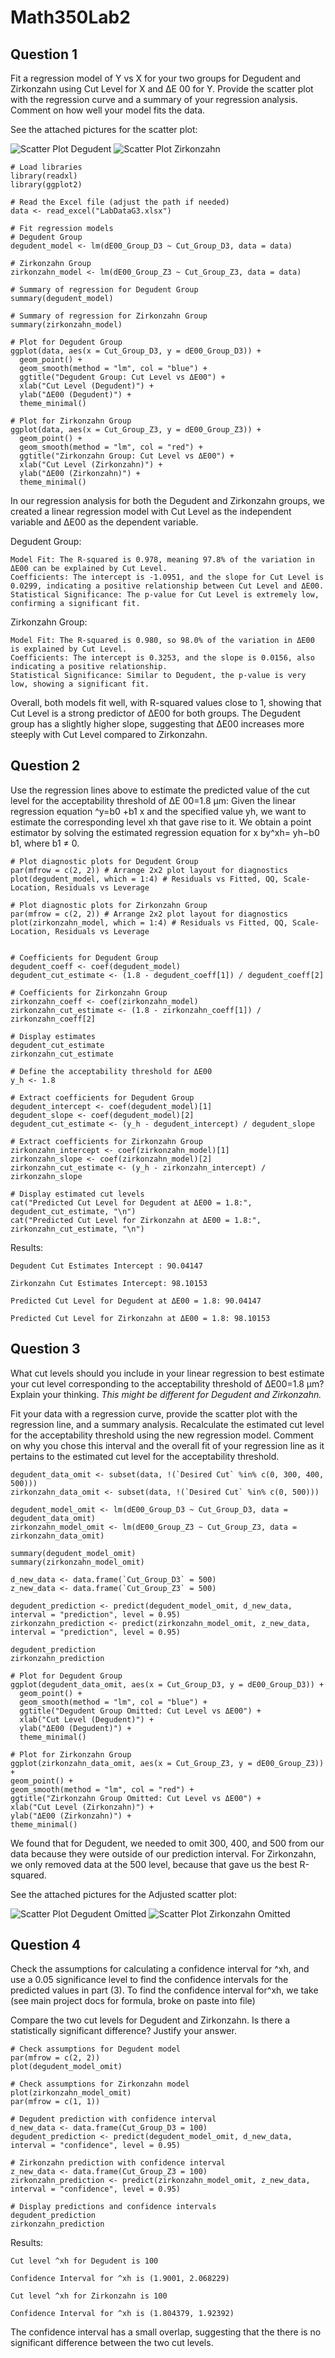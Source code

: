 # Math350Lab2

## Question 1
Fit a regression model of Y vs X for your two groups for Degudent and Zirkonzahn using Cut Level for
X and ΔE 00 for Y. Provide the scatter plot with the regression curve and a summary of your regression
analysis. Comment on how well your model fits the data.

See the attached pictures for the scatter plot: 

![Scatter Plot Degudent](Pictures/Scatter-Plot-Degudent-Group-600x500.png)
![Scatter Plot Zirkonzahn](Pictures/Scatter-Plot-Zirkonzahn-Group-600x500.png)

    # Load libraries
    library(readxl)
    library(ggplot2)
    
    # Read the Excel file (adjust the path if needed)
    data <- read_excel("LabDataG3.xlsx")
    
    # Fit regression models
    # Degudent Group
    degudent_model <- lm(dE00_Group_D3 ~ Cut_Group_D3, data = data)
    
    # Zirkonzahn Group
    zirkonzahn_model <- lm(dE00_Group_Z3 ~ Cut_Group_Z3, data = data)
    
    # Summary of regression for Degudent Group
    summary(degudent_model)
    
    # Summary of regression for Zirkonzahn Group
    summary(zirkonzahn_model)
    
    # Plot for Degudent Group
    ggplot(data, aes(x = Cut_Group_D3, y = dE00_Group_D3)) +
      geom_point() +
      geom_smooth(method = "lm", col = "blue") +
      ggtitle("Degudent Group: Cut Level vs ΔE00") +
      xlab("Cut Level (Degudent)") +
      ylab("ΔE00 (Degudent)") +
      theme_minimal()
    
    # Plot for Zirkonzahn Group
    ggplot(data, aes(x = Cut_Group_Z3, y = dE00_Group_Z3)) +
      geom_point() +
      geom_smooth(method = "lm", col = "red") +
      ggtitle("Zirkonzahn Group: Cut Level vs ΔE00") +
      xlab("Cut Level (Zirkonzahn)") +
      ylab("ΔE00 (Zirkonzahn)") +
      theme_minimal()

In our regression analysis for both the Degudent and Zirkonzahn groups, we created a linear regression model with Cut Level as the independent variable and ΔE00 as the dependent variable.

Degudent Group:

    Model Fit: The R-squared is 0.978, meaning 97.8% of the variation in ΔE00 can be explained by Cut Level.
    Coefficients: The intercept is -1.0951, and the slope for Cut Level is 0.0299, indicating a positive relationship between Cut Level and ΔE00.
    Statistical Significance: The p-value for Cut Level is extremely low, confirming a significant fit.

Zirkonzahn Group:

    Model Fit: The R-squared is 0.980, so 98.0% of the variation in ΔE00 is explained by Cut Level.
    Coefficients: The intercept is 0.3253, and the slope is 0.0156, also indicating a positive relationship.
    Statistical Significance: Similar to Degudent, the p-value is very low, showing a significant fit.

Overall, both models fit well, with R-squared values close to 1, showing that Cut Level is a strong predictor of ΔE00 for both groups. The Degudent group has a slightly higher slope, suggesting that ΔE00 increases more steeply with Cut Level compared to Zirkonzahn.



## Question 2
Use the regression lines above to estimate the predicted value of the cut level for the acceptability
threshold of ΔE 00=1.8 μm:
Given the linear regression equation ^y=b0 +b1 x and the specified value yh, we want to estimate the
corresponding level xh that gave rise to it. We obtain a point estimator by solving the estimated
regression equation for x by^xh= yh−b0
b1, where b1 ≠ 0.

    # Plot diagnostic plots for Degudent Group
    par(mfrow = c(2, 2)) # Arrange 2x2 plot layout for diagnostics
    plot(degudent_model, which = 1:4) # Residuals vs Fitted, QQ, Scale-Location, Residuals vs Leverage
    
    # Plot diagnostic plots for Zirkonzahn Group
    par(mfrow = c(2, 2)) # Arrange 2x2 plot layout for diagnostics
    plot(zirkonzahn_model, which = 1:4) # Residuals vs Fitted, QQ, Scale-Location, Residuals vs Leverage
    
    
    # Coefficients for Degudent Group
    degudent_coeff <- coef(degudent_model)
    degudent_cut_estimate <- (1.8 - degudent_coeff[1]) / degudent_coeff[2]
    
    # Coefficients for Zirkonzahn Group
    zirkonzahn_coeff <- coef(zirkonzahn_model)
    zirkonzahn_cut_estimate <- (1.8 - zirkonzahn_coeff[1]) / zirkonzahn_coeff[2]
    
    # Display estimates
    degudent_cut_estimate
    zirkonzahn_cut_estimate
    
    # Define the acceptability threshold for ΔE00
    y_h <- 1.8
    
    # Extract coefficients for Degudent Group
    degudent_intercept <- coef(degudent_model)[1]
    degudent_slope <- coef(degudent_model)[2]
    degudent_cut_estimate <- (y_h - degudent_intercept) / degudent_slope
    
    # Extract coefficients for Zirkonzahn Group
    zirkonzahn_intercept <- coef(zirkonzahn_model)[1]
    zirkonzahn_slope <- coef(zirkonzahn_model)[2]
    zirkonzahn_cut_estimate <- (y_h - zirkonzahn_intercept) / zirkonzahn_slope
    
    # Display estimated cut levels
    cat("Predicted Cut Level for Degudent at ΔE00 = 1.8:", degudent_cut_estimate, "\n")
    cat("Predicted Cut Level for Zirkonzahn at ΔE00 = 1.8:", zirkonzahn_cut_estimate, "\n")

Results:

    Degudent Cut Estimates Intercept : 90.04147 
    
    Zirkonzahn Cut Estimates Intercept: 98.10153 
    
    Predicted Cut Level for Degudent at ΔE00 = 1.8: 90.04147 
    
    Predicted Cut Level for Zirkonzahn at ΔE00 = 1.8: 98.10153 
  
  

## Question 3
What cut levels should you include in your linear regression to best estimate 
your cut level corresponding to the acceptability threshold of ΔE00=1.8 μm? 
Explain your thinking. *This might be different for Degudent and Zirkonzahn.*

Fit your data with a regression curve, provide the scatter plot with the regression 
line, and a summary analysis. Recalculate the estimated cut level for the acceptability 
threshold using the new regression model. Comment on why you chose this interval 
and the overall fit of your regression line as it pertains to the estimated cut 
level for the acceptability threshold.

    degudent_data_omit <- subset(data, !(`Desired Cut` %in% c(0, 300, 400, 500)))
    zirkonzahn_data_omit <- subset(data, !(`Desired Cut` %in% c(0, 500)))
    
    degudent_model_omit <- lm(dE00_Group_D3 ~ Cut_Group_D3, data = degudent_data_omit)
    zirkonzahn_model_omit <- lm(dE00_Group_Z3 ~ Cut_Group_Z3, data = zirkonzahn_data_omit)
    
    summary(degudent_model_omit)
    summary(zirkonzahn_model_omit)
    
    d_new_data <- data.frame(`Cut_Group_D3` = 500)
    z_new_data <- data.frame(`Cut_Group_Z3` = 500)
    
    degudent_prediction <- predict(degudent_model_omit, d_new_data, interval = "prediction", level = 0.95)
    zirkonzahn_prediction <- predict(zirkonzahn_model_omit, z_new_data, interval = "prediction", level = 0.95)
    
    degudent_prediction
    zirkonzahn_prediction
    
    # Plot for Degudent Group
    ggplot(degudent_data_omit, aes(x = Cut_Group_D3, y = dE00_Group_D3)) +
      geom_point() +
      geom_smooth(method = "lm", col = "blue") +
      ggtitle("Degudent Group Omitted: Cut Level vs ΔE00") +
      xlab("Cut Level (Degudent)") +
      ylab("ΔE00 (Degudent)") +
      theme_minimal()

    # Plot for Zirkonzahn Group
    ggplot(zirkonzahn_data_omit, aes(x = Cut_Group_Z3, y = dE00_Group_Z3)) +
    geom_point() +
    geom_smooth(method = "lm", col = "red") +
    ggtitle("Zirkonzahn Group Omitted: Cut Level vs ΔE00") +
    xlab("Cut Level (Zirkonzahn)") +
    ylab("ΔE00 (Zirkonzahn)") +
    theme_minimal()


We found that for Degudent, we needed to omit 300, 400, and 500 from our data because
they were outside of our prediction interval. For Zirkonzahn, we only removed data
at the 500 level, because that gave us the best R-squared.

See the attached pictures for the Adjusted scatter plot: 

![Scatter Plot Degudent Omitted](Pictures/Scatter-Plot-Degudent-Group-Omitted-600x500.png)
![Scatter Plot Zirkonzahn Omitted](Pictures/Scatter-Plot-Zirkonzahn-Group-Omitted-600x500.png)



## Question 4
Check the assumptions for calculating a confidence interval for ^xh, and use a 0.05 significance level to
find the confidence intervals for the predicted values in part (3). To find the confidence interval for^xh,
we take (see main project docs for formula, broke on paste into file)

Compare the two cut levels for Degudent and Zirkonzahn. Is there a statistically significant difference?
Justify your answer.

    # Check assumptions for Degudent model
    par(mfrow = c(2, 2))
    plot(degudent_model_omit)
    
    # Check assumptions for Zirkonzahn model
    plot(zirkonzahn_model_omit)
    par(mfrow = c(1, 1))
    
    # Degudent prediction with confidence interval
    d_new_data <- data.frame(Cut_Group_D3 = 100)
    degudent_prediction <- predict(degudent_model_omit, d_new_data, interval = "confidence", level = 0.95)
    
    # Zirkonzahn prediction with confidence interval
    z_new_data <- data.frame(Cut_Group_Z3 = 100)
    zirkonzahn_prediction <- predict(zirkonzahn_model_omit, z_new_data, interval = "confidence", level = 0.95)
    
    # Display predictions and confidence intervals
    degudent_prediction
    zirkonzahn_prediction

Results:

    Cut level ^xh for Degudent is 100
    
    Confidence Interval for ^xh is (1.9001, 2.068229)
    
    Cut level ^xh for Zirkonzahn is 100
    
    Confidence Interval for ^xh is (1.804379, 1.92392)

The confidence interval has a small overlap, suggesting that the there is no 
significant difference between the two cut levels.
